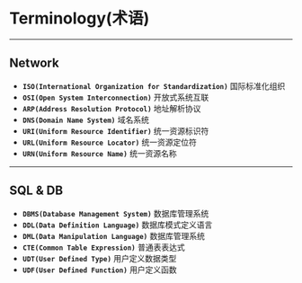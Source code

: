# Terminology(术语)

---

## Network
 - **`ISO(International Organization for Standardization)`** 国际标准化组织
 - **`OSI(Open System Interconnection)`** 开放式系统互联
 - **`ARP(Address Resolution Protocol)`** 地址解析协议
 - **`DNS(Domain Name System)`** 域名系统
 - **`URI(Uniform Resource Identifier)`** 统一资源标识符
 - **`URL(Uniform Resource Locator)`** 统一资源定位符
 - **`URN(Uniform Resource Name)`** 统一资源名称

---

## SQL & DB
 - **`DBMS(Database Management System)`** 数据库管理系统
 - **`DDL(Data Definition Language)`** 数据库模式定义语言
 - **`DML(Data Manipulation Language)`** 数据库管理系统
 - **`CTE(Common Table Expression)`** 普通表表达式
 - **`UDT(User Defined Type)`** 用户定义数据类型
 - **`UDF(User Defined Function)`** 用户定义函数